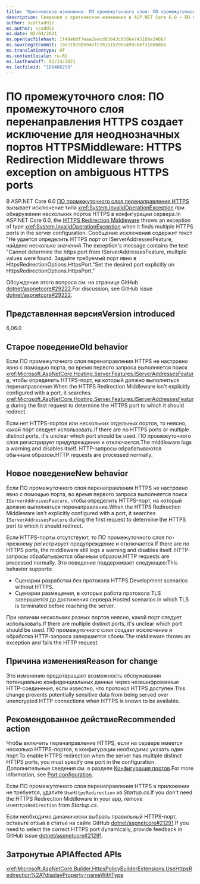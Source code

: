 ```yaml
---
title: 'Критическое изменение. ПО промежуточного слоя: ПО промежуточного слоя перенаправления HTTPS создает исключение для неоднозначных портов HTTPS'
description: Сведения о критическом изменении в ASP.NET Core 6.0 — ПО промежуточного слоя. ПО промежуточного слоя перенаправления HTTPS создает исключение для неоднозначных портов HTTPS
author: scottaddie
ms.author: scaddie
ms.date: 02/04/2021
ms.openlocfilehash: 1f49e0df7eaa2eecd83643c9596e745109a340b7
ms.sourcegitcommit: 10e719780594efc781b15295e499c66f316068b8
ms.translationtype: HT
ms.contentlocale: ru-RU
ms.lasthandoff: 02/14/2021
ms.locfileid: "100488259"
---
```

# <a name="middleware-https-redirection-middleware-throws-exception-on-ambiguous-https-ports"></a><span data-ttu-id="b7d6d-103">ПО промежуточного слоя: ПО промежуточного слоя перенаправления HTTPS создает исключение для неоднозначных портов HTTPS</span><span class="sxs-lookup"><span data-stu-id="b7d6d-103">Middleware: HTTPS Redirection Middleware throws exception on ambiguous HTTPS ports</span></span>

<span data-ttu-id="b7d6d-104">В ASP.NET Core 6.0 [ПО промежуточного слоя перенаправления HTTPS](xref:Microsoft.AspNetCore.Builder.HttpsPolicyBuilderExtensions.UseHttpsRedirection%2A) вызывает исключение типа <xref:System.InvalidOperationException> при обнаружении нескольких портов HTTPS в конфигурации сервера.</span><span class="sxs-lookup"><span data-stu-id="b7d6d-104">In ASP.NET Core 6.0, the [HTTPS Redirection Middleware](xref:Microsoft.AspNetCore.Builder.HttpsPolicyBuilderExtensions.UseHttpsRedirection%2A) throws an exception of type <xref:System.InvalidOperationException> when it finds multiple HTTPS ports in the server configuration.</span></span> <span data-ttu-id="b7d6d-105">Сообщение исключения содержит текст "Не удается определить HTTPS порт от IServerAddressesFeature, найдено несколько значений.</span><span class="sxs-lookup"><span data-stu-id="b7d6d-105">The exception's message contains the text "Cannot determine the https port from IServerAddressesFeature, multiple values were found.</span></span> <span data-ttu-id="b7d6d-106">Задайте требуемый порт явно в HttpsRedirectionOptions.HttpsPort."</span><span class="sxs-lookup"><span data-stu-id="b7d6d-106">Set the desired port explicitly on HttpsRedirectionOptions.HttpsPort."</span></span>

<span data-ttu-id="b7d6d-107">Обсуждение этого вопроса см. на странице GitHub [dotnet/aspnetcore#29222](https://github.com/dotnet/aspnetcore/issues/29222).</span><span class="sxs-lookup"><span data-stu-id="b7d6d-107">For discussion, see GitHub issue [dotnet/aspnetcore#29222](https://github.com/dotnet/aspnetcore/issues/29222).</span></span>

## <a name="version-introduced"></a><span data-ttu-id="b7d6d-108">Представленная версия</span><span class="sxs-lookup"><span data-stu-id="b7d6d-108">Version introduced</span></span>

<span data-ttu-id="b7d6d-109">6,0</span><span class="sxs-lookup"><span data-stu-id="b7d6d-109">6.0</span></span>

## <a name="old-behavior"></a><span data-ttu-id="b7d6d-110">Старое поведение</span><span class="sxs-lookup"><span data-stu-id="b7d6d-110">Old behavior</span></span>

<span data-ttu-id="b7d6d-111">Если ПО промежуточного слоя перенаправления HTTPS не настроено явно с помощью порта, во время первого запроса выполняется поиск <xref:Microsoft.AspNetCore.Hosting.Server.Features.IServerAddressesFeature>, чтобы определить HTTPS-порт, на который должно выполняться перенаправление.</span><span class="sxs-lookup"><span data-stu-id="b7d6d-111">When the HTTPS Redirection Middleware isn't explicitly configured with a port, it searches <xref:Microsoft.AspNetCore.Hosting.Server.Features.IServerAddressesFeature> during the first request to determine the HTTPS port to which it should redirect.</span></span>

<span data-ttu-id="b7d6d-112">Если нет HTTPS-портов или нескольких отдельных портов, то неясно, какой порт следует использовать.</span><span class="sxs-lookup"><span data-stu-id="b7d6d-112">If there are no HTTPS ports or multiple distinct ports, it's unclear which port should be used.</span></span> <span data-ttu-id="b7d6d-113">ПО промежуточного слоя регистрирует предупреждение и отключается.</span><span class="sxs-lookup"><span data-stu-id="b7d6d-113">The middleware logs a warning and disables itself.</span></span> <span data-ttu-id="b7d6d-114">HTTP-запросы обрабатываются обычным образом.</span><span class="sxs-lookup"><span data-stu-id="b7d6d-114">HTTP requests are processed normally.</span></span>

## <a name="new-behavior"></a><span data-ttu-id="b7d6d-115">Новое поведение</span><span class="sxs-lookup"><span data-stu-id="b7d6d-115">New behavior</span></span>

<span data-ttu-id="b7d6d-116">Если ПО промежуточного слоя перенаправления HTTPS не настроено явно с помощью порта, во время первого запроса выполняется поиск `IServerAddressesFeature`, чтобы определить HTTPS-порт, на который должно выполняться перенаправление.</span><span class="sxs-lookup"><span data-stu-id="b7d6d-116">When the HTTPS Redirection Middleware isn't explicitly configured with a port, it searches `IServerAddressesFeature` during the first request to determine the HTTPS port to which it should redirect.</span></span>

<span data-ttu-id="b7d6d-117">Если HTTPS-порты отсутствуют, то ПО промежуточного слоя по-прежнему регистрирует предупреждение и отключается.</span><span class="sxs-lookup"><span data-stu-id="b7d6d-117">If there are no HTTPS ports, the middleware still logs a warning and disables itself.</span></span> <span data-ttu-id="b7d6d-118">HTTP-запросы обрабатываются обычным образом.</span><span class="sxs-lookup"><span data-stu-id="b7d6d-118">HTTP requests are processed normally.</span></span> <span data-ttu-id="b7d6d-119">Это поведение поддерживает следующее:</span><span class="sxs-lookup"><span data-stu-id="b7d6d-119">This behavior supports:</span></span>

* <span data-ttu-id="b7d6d-120">Сценарии разработки без протокола HTTPS.</span><span class="sxs-lookup"><span data-stu-id="b7d6d-120">Development scenarios without HTTPS.</span></span>
* <span data-ttu-id="b7d6d-121">Сценарии размещения, в которых работа протокола TLS завершается до достижения сервера.</span><span class="sxs-lookup"><span data-stu-id="b7d6d-121">Hosted scenarios in which TLS is terminated before reaching the server.</span></span>

<span data-ttu-id="b7d6d-122">При наличии нескольких разных портов неясно, какой порт следует использовать.</span><span class="sxs-lookup"><span data-stu-id="b7d6d-122">If there are multiple distinct ports, it's unclear which port should be used.</span></span> <span data-ttu-id="b7d6d-123">ПО промежуточного слоя создает исключение и обработка HTTP-запроса завершается сбоем.</span><span class="sxs-lookup"><span data-stu-id="b7d6d-123">The middleware throws an exception and fails the HTTP request.</span></span>

## <a name="reason-for-change"></a><span data-ttu-id="b7d6d-124">Причина изменения</span><span class="sxs-lookup"><span data-stu-id="b7d6d-124">Reason for change</span></span>

<span data-ttu-id="b7d6d-125">Это изменение предотвращает возможность обслуживания потенциально конфиденциальных данных через незашифрованные HTTP-соединения, если известно, что протокол HTTPS доступен.</span><span class="sxs-lookup"><span data-stu-id="b7d6d-125">This change prevents potentially sensitive data from being served over unencrypted HTTP connections when HTTPS is known to be available.</span></span>

## <a name="recommended-action"></a><span data-ttu-id="b7d6d-126">Рекомендованное действие</span><span class="sxs-lookup"><span data-stu-id="b7d6d-126">Recommended action</span></span>

<span data-ttu-id="b7d6d-127">Чтобы включить перенаправление HTTPS, если на сервере имеется несколько HTTPS-портов, в конфигурации необходимо указать один порт.</span><span class="sxs-lookup"><span data-stu-id="b7d6d-127">To enable HTTPS redirection when the server has multiple distinct HTTPS ports, you must specify one port in the configuration.</span></span> <span data-ttu-id="b7d6d-128">Дополнительные сведения см. в разделе [Конфигурация портов](/aspnet/core/security/enforcing-ssl?view=aspnetcore-5.0&preserve-view=true#port-configuration).</span><span class="sxs-lookup"><span data-stu-id="b7d6d-128">For more information, see [Port configuration](/aspnet/core/security/enforcing-ssl?view=aspnetcore-5.0&preserve-view=true#port-configuration).</span></span>

<span data-ttu-id="b7d6d-129">Если ПО промежуточного слоя перенаправления HTTPS в приложении не требуется, удалите `UseHttpsRedirection` из *Startup.cs*.</span><span class="sxs-lookup"><span data-stu-id="b7d6d-129">If you don't need the HTTPS Redirection Middleware in your app, remove `UseHttpsRedirection` from *Startup.cs*.</span></span>

<span data-ttu-id="b7d6d-130">Если необходимо динамически выбрать правильный HTTPS-порт, оставьте отзыв в статье на сайте GitHub [dotnet/aspnetcore#21291](https://github.com/dotnet/aspnetcore/issues/21291).</span><span class="sxs-lookup"><span data-stu-id="b7d6d-130">If you need to select the correct HTTPS port dynamically, provide feedback in GitHub issue [dotnet/aspnetcore#21291](https://github.com/dotnet/aspnetcore/issues/21291).</span></span>

## <a name="affected-apis"></a><span data-ttu-id="b7d6d-131">Затронутые API</span><span class="sxs-lookup"><span data-stu-id="b7d6d-131">Affected APIs</span></span>

<xref:Microsoft.AspNetCore.Builder.HttpsPolicyBuilderExtensions.UseHttpsRedirection%2A?displayProperty=nameWithType>

<!--

## Category

ASP.NET Core

## Affected APIs

`Overload:Microsoft.AspNetCore.Builder.HttpsPolicyBuilderExtensions.UseHttpsRedirection`

-->
